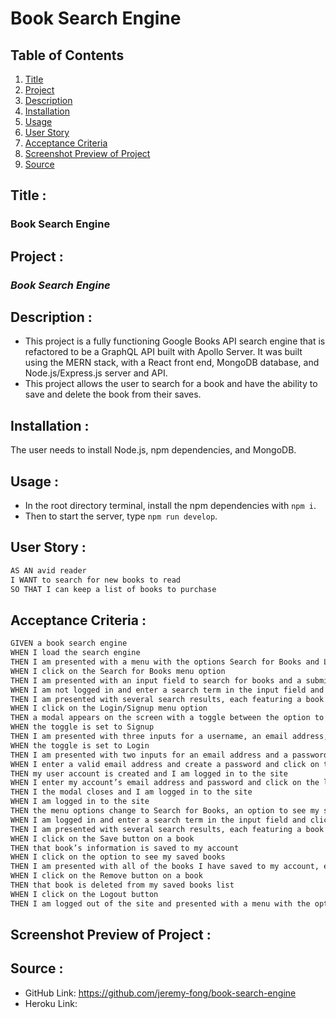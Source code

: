 # Book Search Engine

## Table of Contents
1. [Title](#title)
2. [Project](#project)
3. [Description](#description)
4. [Installation](#installation)
5. [Usage](#usage)
6. [User Story](#user-story)
7. [Acceptance Criteria](#acceptance-criteria)
8. [Screenshot Preview of Project](#screenshot-preview-of-project)
9. [Source](#source)

## Title :
### Book Search Engine

## Project :
### *Book Search Engine*

## Description :
* This project is a fully functioning Google Books API search engine that is refactored to be a GraphQL API built with Apollo Server. It was built using the MERN stack, with a React front end, MongoDB database, and Node.js/Express.js server and API. 
* This project allows the user to search for a book and have the ability to save and delete the book from their saves. 

## Installation :
The user needs to install Node.js, npm dependencies, and MongoDB.

## Usage :
- In the root directory terminal, install the npm dependencies with `npm i`.
- Then to start the server, type `npm run develop`.

## User Story :
```md
AS AN avid reader
I WANT to search for new books to read
SO THAT I can keep a list of books to purchase
```

## Acceptance Criteria :
```md
GIVEN a book search engine
WHEN I load the search engine
THEN I am presented with a menu with the options Search for Books and Login/Signup and an input field to search for books and a submit button
WHEN I click on the Search for Books menu option
THEN I am presented with an input field to search for books and a submit button
WHEN I am not logged in and enter a search term in the input field and click the submit button
THEN I am presented with several search results, each featuring a book’s title, author, description, image, and a link to that book on the Google Books site
WHEN I click on the Login/Signup menu option
THEN a modal appears on the screen with a toggle between the option to log in or sign up
WHEN the toggle is set to Signup
THEN I am presented with three inputs for a username, an email address, and a password, and a signup button
WHEN the toggle is set to Login
THEN I am presented with two inputs for an email address and a password and login button
WHEN I enter a valid email address and create a password and click on the signup button
THEN my user account is created and I am logged in to the site
WHEN I enter my account’s email address and password and click on the login button
THEN I the modal closes and I am logged in to the site
WHEN I am logged in to the site
THEN the menu options change to Search for Books, an option to see my saved books, and Logout
WHEN I am logged in and enter a search term in the input field and click the submit button
THEN I am presented with several search results, each featuring a book’s title, author, description, image, and a link to that book on the Google Books site and a button to save a book to my account
WHEN I click on the Save button on a book
THEN that book’s information is saved to my account
WHEN I click on the option to see my saved books
THEN I am presented with all of the books I have saved to my account, each featuring the book’s title, author, description, image, and a link to that book on the Google Books site and a button to remove a book from my account
WHEN I click on the Remove button on a book
THEN that book is deleted from my saved books list
WHEN I click on the Logout button
THEN I am logged out of the site and presented with a menu with the options Search for Books and Login/Signup and an input field to search for books and a submit button  
```


## Screenshot Preview of Project :


## Source :
- GitHub Link: https://github.com/jeremy-fong/book-search-engine
- Heroku Link: 